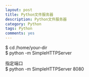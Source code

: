 ```yaml
---
layout: post
title: Python文件服务器
description: Python文件服务器
category: Python
tags: Python
comments: yes
---
```


$ cd /home/your-dir  
$ python -m SimpleHTTPServer

指定端口  
$ python -m SimpleHTTPServer 8080
